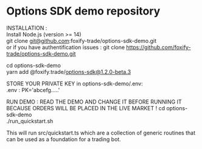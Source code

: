 # Options SDK demo repository

INSTALLATION :  
Install Node.js (version >= 14)  
git clone git@github.com:foxify-trade/options-sdk-demo.git  
or if you have authentification issues : 
git clone https://github.com/foxify-trade/options-sdk-demo.git


cd options-sdk-demo  
yarn add @foxify.trade/options-sdk@1.2.0-beta.3  

STORE YOUR PRIVATE KEY in options-sdk-demo/.env:  
.env : PK='abcefg.....'  

RUN DEMO : READ THE DEMO AND CHANGE IT BEFORE RUNNING IT BECAUSE ORDERS WILL BE PLACED IN THE LIVE MARKET !
cd options-sdk-demo  
./run_quickstart.sh

This will run src/quickstart.ts which are a collection of generic routines that can be used as a foundation for a trading bot.
